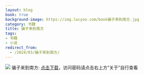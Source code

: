 ```yaml
---
layout: blog
book: true
background-image: https://img.locyoo.com/book骗子来到南方.jpg
category: 书籍
title: 骗子来到南方
tags:
- 书籍
- 小说
redirect_from:
  - /2024/03/骗子来到南方/
---
```

![](https://img.locyoo.com/book骗子来到南方.jpg)
骗子来到南方: <a name = "ref1" href="https://url18.ctfile.com/f/50983618-1337384648-fada75?p=3619">点击下载</a>，访问密码请点击右上方“关于”自行查看